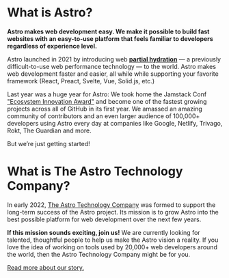 # What is Astro?

**Astro makes web development easy. We make it possible to build fast websites with an easy-to-use platform that feels familiar to developers regardless of experience level.**

Astro launched in 2021 by introducing web **[partial hydration](https://docs.astro.build/en/core-concepts/partial-hydration/)** — a previously difficult-to-use web performance technology — to the world. Astro makes web development faster and easier, all while while supporting your favorite framework (React, Preact, Svelte, Vue, Solid.js, etc.)

Last year was a huge year for Astro: We took home the Jamstack Conf ["Ecosystem Innovation Award"](https://jamstackconf.com/jammies/) and become one of the fastest growing projects across all of GitHub in its first year. We amassed an amazing community of contributors and an even larger audience of 100,000+ developers using Astro every day at companies like Google, Netlify, Trivago, Rokt, The Guardian and more.

But we’re just getting started!

# What is The Astro Technology Company?

In early 2022, [The Astro Technology Company](https://astro.build/blog/the-astro-technology-company/) was formed to support the long-term success of the Astro project. Its mission is to grow Astro into the best possible platform for web development over the next few years.

**If this mission sounds exciting, join us!** We are currently looking for talented, thoughtful people to help us make the Astro vision a reality. If you love the idea of working on tools used by 20,000+ web developers around the world, then the Astro Technology Company might be for you.

[Read more about our story.](https://astro.build/blog/the-astro-technology-company/)
